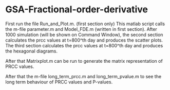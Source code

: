 # GSA-Fractional-order-derivative
First  run the file Run_and_Plot.m. (first section only)  This matlab script calls the m-file parameter.m and Model_FDE.m (written in first section).
After 1000 simulation (will be shown on Command Window), the second section calculates the prcc values at t=800^th day and produces the scatter plots.  
The third section calculates the prcc values at t=800^th day and produces the hexagonal diagrams. 

After that Matrixplot.m can be run to generate the matrix representation of PRCC values. 

After that the m-file long_term_prcc.m and long_term_pvalue.m  to see the long term behaviour of PRCC values and P-values. 
